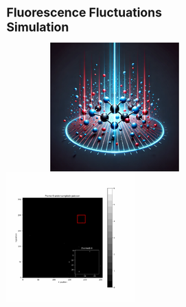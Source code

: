 # Fluorescence Fluctuations Simulation

<div align="center">
<img src="img/logo.webp" alt="Fluorescence Simulation" width="300"/>
</div>

<img src="img/emitted_photons_poisson_palm.gif" width="300">
